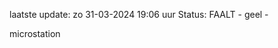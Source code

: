 laatste update: 
zo 31-03-2024 19:06   uur 
Status: FAALT - geel - 
<div class="service Y">microstation</div>